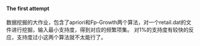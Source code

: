 #### The first attempt
数据挖掘的大作业，包含了apriori和Fp-Growth两个算法，对一个retail.dat的文件进行挖掘，输入最小支持度，得到对应的频繁项集。
对1%的支持度有较快的反应，支持度过小这两个算法就不太能行了。
